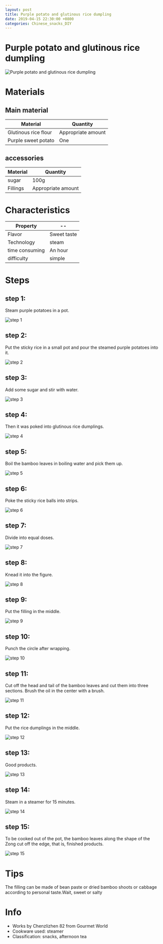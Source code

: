 ```yaml
---
layout: post
title: Purple potato and glutinous rice dumpling
date: 2019-04-15 22:30:00 +0800
categories: Chinese_snacks_DIY
---
```


# Purple potato and glutinous rice dumpling

![Purple potato and glutinous rice dumpling]({{site.baseurl}}/img/402987/402987.jpg)

# Materials


## Main material

Material|Quantity
--|--
Glutinous rice flour|Appropriate amount
Purple sweet potato|One

## accessories

Material|Quantity
--|--
sugar|100g
Fillings|Appropriate amount

# Characteristics

Property|--
--|--
Flavor|Sweet taste
Technology|steam
time consuming|An hour
difficulty|simple

# Steps

## step 1:

Steam purple potatoes in a pot.

![step 1]({{site.baseurl}}/img/402987/1.jpg)

## step 2:

Put the sticky rice in a small pot and pour the steamed purple potatoes into it.

![step 2]({{site.baseurl}}/img/402987/2.jpg)

## step 3:

Add some sugar and stir with water.

![step 3]({{site.baseurl}}/img/402987/3.jpg)

## step 4:

Then it was poked into glutinous rice dumplings.

![step 4]({{site.baseurl}}/img/402987/4.jpg)

## step 5:

Boil the bamboo leaves in boiling water and pick them up.

![step 5]({{site.baseurl}}/img/402987/5.jpg)

## step 6:

Poke the sticky rice balls into strips.

![step 6]({{site.baseurl}}/img/402987/6.jpg)

## step 7:

Divide into equal doses.

![step 7]({{site.baseurl}}/img/402987/7.jpg)

## step 8:

Knead it into the figure.

![step 8]({{site.baseurl}}/img/402987/8.jpg)

## step 9:

Put the filling in the middle.

![step 9]({{site.baseurl}}/img/402987/9.jpg)

## step 10:

Punch the circle after wrapping.

![step 10]({{site.baseurl}}/img/402987/10.jpg)

## step 11:

Cut off the head and tail of the bamboo leaves and cut them into three sections. Brush the oil in the center with a brush.

![step 11]({{site.baseurl}}/img/402987/11.jpg)

## step 12:

Put the rice dumplings in the middle.

![step 12]({{site.baseurl}}/img/402987/12.jpg)

## step 13:

Good products.

![step 13]({{site.baseurl}}/img/402987/13.jpg)

## step 14:

Steam in a steamer for 15 minutes.

![step 14]({{site.baseurl}}/img/402987/14.jpg)

## step 15:

To be cooked out of the pot, the bamboo leaves along the shape of the Zong cut off the edge, that is, finished products.

![step 15]({{site.baseurl}}/img/402987/15.jpg)

# Tips

The filling can be made of bean paste or dried bamboo shoots or cabbage according to personal taste.Wait, sweet or salty

# Info

- Works by Chenzlizhen 82 from Gourmet World
- Cookware used: steamer
- Classification: snacks, afternoon tea